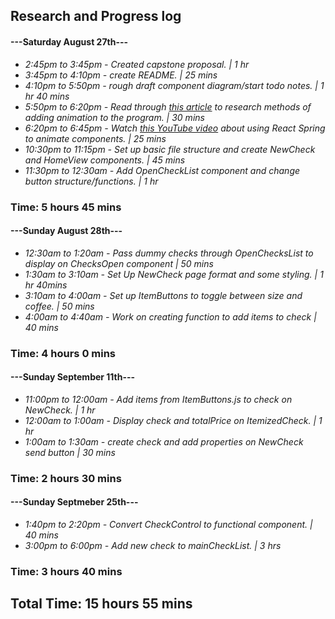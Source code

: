 ## Research and Progress log
#### ---Saturday August 27th---
* _2:45pm to 3:45pm - Created capstone proposal.  | 1 hr_
* _3:45pm to 4:10pm - create README. | 25 mins_
* _4:10pm to 5:50pm - rough draft component diagram/start todo notes. | 1 hr 40 mins_ 
* _5:50pm to 6:20pm - Read through [this article](https://medium.com/hackernoon/5-ways-to-animate-a-reactjs-app-in-2019-56eb9af6e3bf) to research methods of adding animation to the program. | 30 mins_
* _6:20pm to 6:45pm - Watch [this YouTube video](https://www.youtube.com/watch?v=S8yn3-WpVV8) about using React Spring to animate components. | 25 mins_
* _10:30pm to 11:15pm - Set up basic file structure and create NewCheck and HomeView components. | 45 mins_
* _11:30pm to 12:30am - Add OpenCheckList component and change button structure/functions. | 1 hr_

### Time: 5 hours 45 mins

#### ---Sunday August 28th---
* _12:30am to 1:20am - Pass dummy checks through OpenChecksList to display on ChecksOpen component | 50 mins_
* _1:30am to 3:10am - Set Up NewCheck page format and some styling. | 1 hr 40mins_ 
* _3:10am to 4:00am - Set up ItemButtons to toggle between size and coffee. | 50 mins_
* _4:00am to 4:40am - Work on creating function to add items to check | 40 mins_

### Time: 4 hours 0 mins

#### ---Sunday September 11th---
* _11:00pm to 12:00am - Add items from ItemButtons.js to check on NewCheck. | 1 hr_
* _12:00am to 1:00am - Display check and totalPrice on ItemizedCheck. | 1 hr_
* _1:00am to 1:30am - create check and add properties on NewCheck send button  | 30 mins_

### Time: 2 hours 30 mins

#### ---Sunday Septmeber 25th---
* _1:40pm to 2:20pm - Convert CheckControl to functional component. | 40 mins_
* _3:00pm to 6:00pm - Add new check to mainCheckList. | 3 hrs_

### Time: 3 hours 40 mins

## Total Time: 15 hours 55 mins